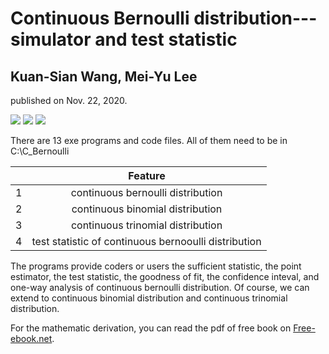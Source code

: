 # Continuous Bernoulli distribution---simulator and test statistic
## Kuan-Sian Wang, Mei-Yu Lee
published on Nov. 22, 2020.

![](https://img.shields.io/github/forks/meiyulee/continuous_Bernoulli)  ![](https://img.shields.io/github/v/release/meiyulee/continuous_bernoulli?include_prereleases) ![](https://img.shields.io/badge/book-free-green)


There are 13 exe programs and code files. All of them need to be in C:\C_Bernoulli

|        |      Feature         | 
| ------------- |:-------------:|
| 1      | continuous bernoulli distribution | 
| 2      | continuous binomial distribution  | 
| 3      | continuous trinomial distribution |
| 4      | test statistic of continuous bernooulli distribution |

The programs provide coders or users the sufficient statistic, the point estimator, the test statistic, the goodness of fit, the confidence inteval, and one-way analysis of continuous bernoulli distribution. Of course, we can extend to continuous binomial distribution and continuous trinomial distribution.

For the mathematic derivation, you can read the pdf of free book on [Free-ebook.net](https://www.free-ebooks.net/computer-sciences-textbooks/Continuous-Bernoulli-distribution-simulator-and-test-statistic). 
